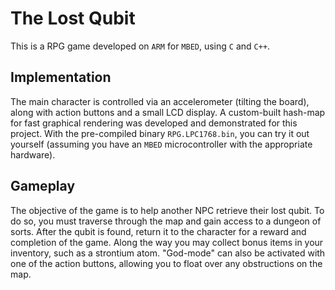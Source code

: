 # The Lost Qubit
This is a RPG game developed on `ARM` for `MBED`, using `C` and `C++`.

## Implementation
The main character is controlled via an accelerometer (tilting the board), along with action buttons and a small LCD display.
A custom-built hash-map for fast graphical rendering was developed and demonstrated for this project.
With the pre-compiled binary `RPG.LPC1768.bin`, you can try it out yourself (assuming you have an `MBED` microcontroller 
with the appropriate hardware).


## Gameplay
The objective of the game is to help another NPC retrieve their lost qubit. To do so, you must traverse through the map
and gain access to a dungeon of sorts. After the qubit is found, return it to the character for a reward and completion of
the game. Along the way you may collect bonus items in your inventory, such as a strontium atom. 
"God-mode" can also be activated with one of the action buttons, allowing you to float over any obstructions on the map.
